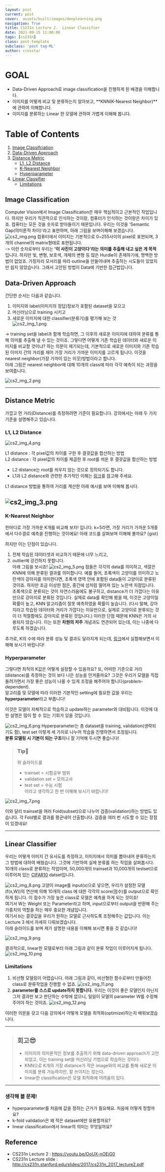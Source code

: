 ```yaml
---
layout: post
current: post
cover:  assets/built/images/deeplearning.png
navigation: True
title: CS231n Lecture 2.  Linear Classifier
date: 2021-09-15 11:00:00
tags: [cs231n]
class: post-template
subclass: 'post tag-ML'
author: crosstar
---
```


# GOAL
- Data-Driven Approach로 image classification을 진행하게 된 배경을 이해합니다.
- 이미지를 어떻게 비교 및 분류하는지 알아보고, **KNN(K-Nearest Neighbor)**에 관하여 이해합니다.
- 이미지를 분류하는 Linear 한 모델에 관하여 가볍게 이해해 봅니다.

# Table of Contents
1. [Image Classifciation](#image-classification)
2. [Data-Driven Approach](#data-driven-approach)
3. [Distance Metric](#distance-metric)
    - [L1, L2 Distance](#L1,-L2-distance)
    - [K-Nearest Neighbor](#k-nearest-neighbor)
    - [Hyperparameter](#hyperparameter)
4. [Linear Classifier](#linear-classifier)
    - [Limitations](#limitations)



## Image Classification
 Computer Vision에서 Image Classification은 매우 핵심적이고 근본적인 작업입니다. 하지만 우리가 직관적으로 인식하는 것이랑, 컴퓨터가 인식하는 것이랑은 차이가 있죠. 컴퓨터는 모든 것을 숫자로 받아들이기 때문입니다. 우리는 이것을 'Semantic Gap(의미론적 차이)'라고 표현하며, 아래 그림을 보며이해해 보겠습니다.  
![cs2_img.png](../../assets/built/images/cs2_img.png)
컴퓨터에서 이미지는 기본적으로 0~255사이의 pixel로 표현되며, 3개의 channel의 matrix형태로 표현됩니다.  
 -> 이런 숫자로부터 우리는 **'이 사진이 고양이다'라는 의미를 추출해 내고 싶은 게 목적**입니다.
하지만 빛, 변형, 보호색, 개체의 변형 등 많은 Hurdle이 존재하기에, 명백한 방법이 없었죠. 가장자리 모서리를 따라 outline을 만들어내며 추출하는 시도들이 있었지만 쉽지 않았습니다.
그래서 고안된 방법이 Data에 기반한 접근법입니다.



## Data-Driven Approach
간단한 순서는 다음과 같습니다.

1) 이미지와 label(이미지의 정답)정보가 포함된 dataset을 모으고  
2) 머신러닝으로 training 시키고  
3) 새로운 이미지에 대한 classifier(분류기)를 평가해 보는 것  
![cs2_img_1.png](../../assets/built/images/cs2_img_1.png)

-> training set을 label과 함께 학습하면, 그 이후의 새로운 이미지에 대하여 분류를 통해 의미를 추출해 낼 수 있는 것이죠.
그렇다면 어떻게 기존 학습된 데이터와 새로운 이미지를 비교할 것이냐? 하는 의문이 제기되는데,
기본적으로 새로운 이미지와 기존 학습된 이미지 간의 거리를 재어 가장 거리가 가까운 이미지를 고르게 됩니다.
이것을 nearest neighbor(가장 가까이 있는 이웃)방법이라고 합니다.  
아래 그림은 nearest neighbor에 대해 10개의 class에 따라 각각 예측이 되는 과정을 보여줍니다.

![cs2_img_2.png](../../assets/built/images/cs2_img_2.png)


---

## Distance Metric
 가깝고 먼 거리(Distance)를 측정하려면 기준이 필요합니다. 강의에서는 아래 두 가지 기준을 설명해주고 있습니다.
### L1, L2 Distance
![cs2_img_4.png](../../assets/built/images/cs2_img_4.png)

L1 distance : 각 pixel값의 차이를 구한 후 결괏값을 합산하는 방법  
L2 distance : 각 pixel값의 차이를 제곱한 후 root를 씌운 후 결괏값을 합산하는 방법

* L2 distance는 root를 씌우지 않는 것으로 정의되기도 합니다.
* L1과 L2 distance와 관련한 추가적인 이해는 [링크](https://junklee.tistory.com/29)를 참고해 주세요.

L1 distance 방법을 통하여 거리를 계산한 아래 예시를 보며 이해해 봅시다.

![cs2_img_3.png](../../assets/built/images/cs2_img_3.png)
---

### K-Nearest Neighbor
 한마디로 가장 가까운 K개를 비교해 보자! 입니다. k=5라면, 가장 거리가 가까운 5개중에서 다수결로 예측을 진행하는 것이에요!
아래 코드를 살펴보며 이해해 볼까요?
{gist}

하지만 이는 단점이 있습니다. 
1) 전체 학습된 데이터셋과 비교하기 때문에 너무 느리고,  
2) outlier에 강건하지 못합니다.    
아래 그림을 보시죠!
![cs2_img_5.png](../../assets/built/images/cs2_img_5.png)
점들은 각각의 data를 의미하고, 색깔은 KNN에 의해 분류된 결과를 의미합니다.
예를 들어, 초록색이 고양이를 의미하고 노란색이 강아지를 의미한다면, 초록색 영역 안에 포함된 data들이 고양이로 분류된 것이죠.
하지만 조금 이상한 점은, 중간에 섬처럼 떨어져 있는 노란색 지점입니다. 초록색으로 분류되는 것이 자연스러움에도 불구하고, distance가 더 가깝다는 이유만으로 강아지로 분류된 것입니다. 실제로 data를 확인해 봤을 때, 이것은 고양이일 확률이 높고, KNN 알고리즘이 잘못 예측하였을 확률이 높습니다.
(다시 말해, 강아지라고 학습된 데이터와 거리가 가깝다는 이유만으로, 실제로 고양이로 분류되는 것이 더 적절함에도 강아지로 분류된 것입니다.)
이러한 단점 때문에 KNN은 거의 사용되지 않습니다. 이는 또한 **차원의 저주** 개념과도 연관되어 있는데, 이는 나중에 다루도록 하겠습니다.

추가로, K의 수에 따라 분류 성능 및 결과도 달라지게 되는데, [링크](http://vision.stanford.edu/teaching/cs231n-demos/knn/)에서 실험해보면서 이해해 보시기 바랍니다!



### Hyperparameter
그렇다면 최적의 K값은 어떻게 설정할 수 있을까요? 또, 어떠한 기준으로 거리(distance)를 측정하는 것이 보다 나은 성능을 안겨줄까요?
그것은 우리가 모델을 직접 돌려가면서 가장 좋은 성능이 나올 수 있게 조정을 해주어야 합니다(problem-dependent).  
알고리즘 및 모델에 따라 이러한 기본적인 setting에 필요한 값을 우리는 **hyperparameter**라고 부릅니다!

이것은 모델이 자체적으로 학습하고 update하는 parameter와 대비됩니다. 이것에 대한 설명은 많이 할 수 있는 기회가 있을 것입니다.

![cs2_img_6.png](../../assets/built/images/cs2_img_6.png)
Hyperparameter는 총 dataset을 training, validation(생략되기도 함), test set 이렇게 세 가지로 나누어 학습을 진행하면서 조정됩니다.  
**분류 모델링 시 기본이 되는 구조**이니 잘 기억해 두시면 좋습니다!


> ### Tip🥳
> 위 슬라이드를  
> - trainset = 시험공부 범위  
> - validation set = 모의고사  
> - test set = 수능 시험  
> 이라고 생각하고 한 번 이해해 보시기 바랍니다!

![cs2_img_7.png](../../assets/built/images/cs2_img_7.png)

이와 달리 trainset을 여러 Fold(subset)으로 나누어 검증(validation)하는 방법도 있습니다. 각 Fold별로 결과를 평균내어 산출합니다. 검증을 여러 번 시도할 수 있는 장점이 있겠네요!

---

## Linear Classifier

우리는 어떻게 이미지 간 유사도를 측정하고, 이미지에서 의미를 뽑아내어 분류하는지 그 방법에 대하여 배웠습니다. 그것에 기반하여 실제 분류를 하는 작업을 살펴봅시다.  
10개의 class로 분류하는 작업이며, 50,000개의 trainset과 10,000개의 testset으로 이루어져 있는 [CIFAR10](https://www.cs.toronto.edu/~kriz/cifar.html) datset입니다.

![cs2_img_8.png](../../assets/built/images/cs2_img_8.png)
고양이 image를 input(x)으로 넣으면, 우리가 설정한 모델(f(x,W))의 연산에 의해 10개의 class 에 대한 각각의 score(점수)를 output으로 확인하게 됩니다. 
이 점수가 가장 높은 class로 모델은 예측을 하게 되는 것이죠!  
여기서 W는 Weight 또는 Parameter라고 하며, input으로부터 output을 반환해 주는 가중치의 역할을 하는 매우 중요한 개념입니다.  
여기서 b는 결괏값을 우리가 원하는 모델로 근사하도록 조정해주는 값입니다. 이는 Lecture 3 에서 자세히 다뤄보겠습니다.  
아래 슬라이드를 보며 제가 설명한 내용을 이해해 보시면 좋을 것 같습니다!

![cs2_img_9.png](../../assets/built/images/cs2_img_9.png)

결과적으로, linear한 모델로부터 아래 그림과 같이 분류 작업이 이루어지게 됩니다.
![cs2_img_10.png](../../assets/built/images/cs2_img_10.png)


### Limitations
1. 비선형 모델링이 어렵습니다. 아래 그림과 같이, 비선형한 함수로부터 만들어진 class로 분류작업을 진행할 수 없죠.
   ![cs2_img_11.png](../../assets/built/images/cs2_img_11.png)
2. **parameter를 스스로 update하지 못합니다.** 우리는 이것이 좋은 모델인지 아닌지 그저 결과만 보고 판단하는 수밖에 없으니, 일일이 모델의 parameter W를 수정해 주어야 하는 것이죠.
   ![cs2_img_12.png](../../assets/built/images/cs2_img_12.png)


이러한 의문을 갖고 다음 강의에서 어떻게 모델을 최적화(optimize)하는지 배워보겠습니다.


---
> ## 회고😎
> - 이미지의 의미론적인 정보를 추출하기 위해 data-driven approach가 고안되었고, 이는 training set을 머신러닝 기법으로 학습하는 것이다.
> - KNN으로 K개의 가장 distance가 작은 image와의 비교를 통해 새로운 이미지를 분류 가능하지만, 잘 쓰이지는 않는다.
> - linear한 classification은 모델 최적화에 어려움이 있다. 


---
### 생각해 볼 문제!
- hyperparameter를 처음에 값을 정하는 근거가 필요해요. 처음에 어떻게 정할까요?
- k-fold validation은 왜 작은 dataset에만 유용할까요?
- linear classification에서 linear의 의미는 무엇일까요?

## Reference
- CS231n Lecture 2 : https://youtu.be/OoUX-nOEjG0
- CS231n Lecture slide : http://cs231n.stanford.edu/slides/2017/cs231n_2017_lecture2.pdf

